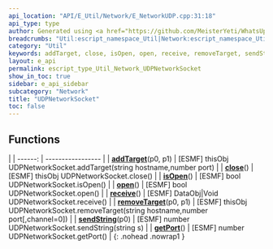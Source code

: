```yaml
---
api_location: "API/E_Util/Network/E_NetworkUDP.cpp:31:18"
api_type: type
author: Generated using <a href="https://github.com/MeisterYeti/WhatsUpDoc">WhatsUpDoc</a>
breadcrumbs: "Util:escript_namespace_Util|Network:escript_namespace_Util_Network"
category: "Util"
keywords: addTarget, close, isOpen, open, receive, removeTarget, sendString, getPort
layout: e_api
permalink: escript_type_Util_Network_UDPNetworkSocket
show_in_toc: true
sidebar: e_api_sidebar
subcategory: "Network"
title: "UDPNetworkSocket"
toc: false
---
```


## Functions

|
| ------: | ----------------- |
| **[addTarget](classUtil_1_1Network_1_1UDPNetworkSocket#classUtil_1_1Network_1_1UDPNetworkSocket_1a009eea568922b666fa6c59dcc9db6e1c)**(p0, p1) | [ESMF] thisObj UDPNetworkSocket.addTarget(string hostname,number port) |
| **[close](classUtil_1_1Network_1_1UDPNetworkSocket#classUtil_1_1Network_1_1UDPNetworkSocket_1ab05e1b11a9186207b0227757f823f830)**() | [ESMF] thisObj UDPNetworkSocket.close() |
| **[isOpen](classUtil_1_1Network_1_1UDPNetworkSocket#classUtil_1_1Network_1_1UDPNetworkSocket_1a74d7cfdb82c56ea6049ef8286c3ca766)**() | [ESMF] bool UDPNetworkSocket.isOpen() |
| **[open](classUtil_1_1Network_1_1UDPNetworkSocket#classUtil_1_1Network_1_1UDPNetworkSocket_1a1a0868b76045aabe07ab201f2f7fd747)**() | [ESMF] bool UDPNetworkSocket.open() |
| **[receive](classUtil_1_1Network_1_1UDPNetworkSocket#classUtil_1_1Network_1_1UDPNetworkSocket_1a0f9051a5dc138734b0d3ddfac36aaeb4)**() | [ESMF] DataObj\|Void UDPNetworkSocket.receive() |
| **[removeTarget](classUtil_1_1Network_1_1UDPNetworkSocket#classUtil_1_1Network_1_1UDPNetworkSocket_1a0c6417c3886bc7dbea4cf39cef48add3)**(p0, p1) | [ESMF] thisObj UDPNetworkSocket.removeTarget(string hostname,number port[,channel=0]) |
| **[sendString](classUtil_1_1Network_1_1UDPNetworkSocket#classUtil_1_1Network_1_1UDPNetworkSocket_1a82efc447fcf89bc3b9b764a6f6076ac2)**(p0) | [ESMF] number UDPNetworkSocket.sendString(string s) |
| **[getPort](classUtil_1_1Network_1_1UDPNetworkSocket#classUtil_1_1Network_1_1UDPNetworkSocket_1aea358927b5da70e5ca8b257a81774085)**() | [ESMF] number UDPNetworkSocket.getPort() |
{: .nohead .nowrap1 }
